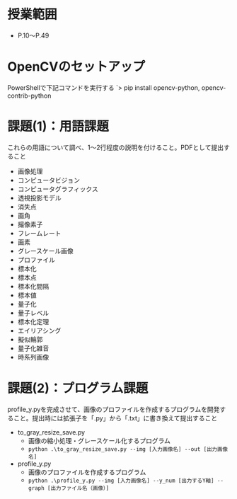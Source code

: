 # 授業範囲
- P.10～P.49

# OpenCVのセットアップ
PowerShellで下記コマンドを実行する
`> pip install opencv-python, opencv-contrib-python

# 課題(1)：用語課題
これらの用語について調べ、1～2行程度の説明を付けること。PDFとして提出すること
- 画像処理
- コンピュータビジョン
- コンピュータグラフィックス
- 透視投影モデル
- 消失点
- 画角
- 撮像素子
- フレームレート
- 画素
- グレースケール画像
- プロファイル
- 標本化
- 標本点
- 標本化間隔
- 標本値
- 量子化
- 量子レベル
- 標本化定理
- エイリアシング
- 擬似輪郭
- 量子化雑音
- 時系列画像


# 課題(2)：プログラム課題
profile_y.pyを完成させて、画像のプロファイルを作成するプログラムを開発すること。提出時には拡張子を「.py」から「.txt」に書き換えて提出すること
- to_gray_resize_save.py
	- 画像の縮小処理・グレースケール化するプログラム
	- `python .\to_gray_resize_save.py --img [入力画像名] --out [出力画像名]`
- profile_y.py
	- 画像のプロファイルを作成するプログラム
	- `python .\profile_y.py --img [入力画像名] --y_num [出力するY軸] --graph [出力ファイル名（画像）]`